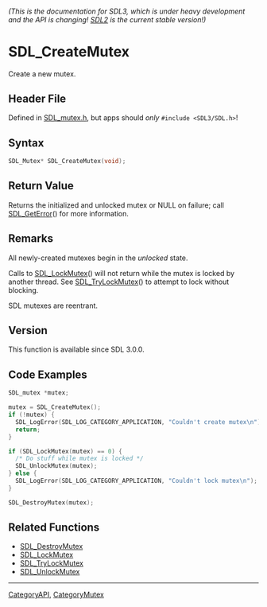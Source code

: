 ###### (This is the documentation for SDL3, which is under heavy development and the API is changing! [SDL2](https://wiki.libsdl.org/SDL2/) is the current stable version!)
# SDL_CreateMutex

Create a new mutex.

## Header File

Defined in [SDL_mutex.h](https://github.com/libsdl-org/SDL/blob/main/include/SDL3/SDL_mutex.h), but apps should _only_ `#include <SDL3/SDL.h>`!

## Syntax

```c
SDL_Mutex* SDL_CreateMutex(void);

```

## Return Value

Returns the initialized and unlocked mutex or NULL on failure; call
[SDL_GetError](SDL_GetError)() for more information.

## Remarks

All newly-created mutexes begin in the _unlocked_ state.

Calls to [SDL_LockMutex](SDL_LockMutex)() will not return while the mutex
is locked by another thread. See [SDL_TryLockMutex](SDL_TryLockMutex)() to
attempt to lock without blocking.

SDL mutexes are reentrant.

## Version

This function is available since SDL 3.0.0.

## Code Examples

<!-- # Begin Mutex Example -->
```c
SDL_mutex *mutex;

mutex = SDL_CreateMutex();
if (!mutex) {
  SDL_LogError(SDL_LOG_CATEGORY_APPLICATION, "Couldn't create mutex\n");
  return;
}

if (SDL_LockMutex(mutex) == 0) {
  /* Do stuff while mutex is locked */
  SDL_UnlockMutex(mutex);
} else {
  SDL_LogError(SDL_LOG_CATEGORY_APPLICATION, "Couldn't lock mutex\n");
}

SDL_DestroyMutex(mutex);
```
<!-- # End Mutex Example -->

## Related Functions

* [SDL_DestroyMutex](SDL_DestroyMutex)
* [SDL_LockMutex](SDL_LockMutex)
* [SDL_TryLockMutex](SDL_TryLockMutex)
* [SDL_UnlockMutex](SDL_UnlockMutex)

----
[CategoryAPI](CategoryAPI), [CategoryMutex](CategoryMutex)


